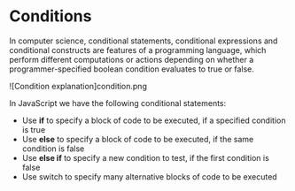 # Conditions

In computer science, conditional statements, conditional expressions and conditional constructs are features of a programming language, which perform different computations or actions depending on whether a programmer-specified boolean condition evaluates to true or false.


![Condition explanation]condition.png

In JavaScript we have the following conditional statements:

- Use **if** to specify a block of code to be executed, if a specified condition is true
- Use **else** to specify a block of code to be executed, if the same condition is false
- Use **else if** to specify a new condition to test, if the first condition is false
- Use switch to specify many alternative blocks of code to be executed


